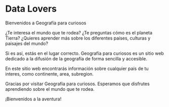 # Data Lovers
Bienvenidos a Geografía para curiosos

¿Te interesa el mundo que te rodea? ¿Te preguntas cómo es el planeta Tierra? ¿Quieres aprender más sobre los diferentes países, culturas y paisajes del mundo?

Si es así, estás en el lugar correcto. Geografía para curiosos es un sitio web dedicado a la difusión de la geografía de forma sencilla y accesible.

En este sitio web encontrarás información sobre cualquier país de tu interes, como continente, area, subregion.

Gracias por visitar Geografía para curiosos. Esperamos que disfrutes aprendiendo sobre el mundo que te rodea.

¡Bienvenidos a la aventura!